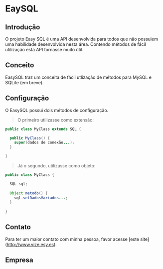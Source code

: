 # EaySQL
## Introdução
O projeto Easy SQL é uma API desenvolvida para todos que não possuiem uma habilidade desenvolvida nesta área. Contendo métodos de fácil utilização esta API tornasse muito útil.

## Conceito
EasySQL traz um conceita de fácil utlização de métodos para MySQL e SQLite (em breve).

## Configuração
O EasySQL possui dois métodos de configuração.

> O primeiro utilizasse como extensão:

```java
public class MyClass extends SQL {

  public MyClass() {
    super(dados de conexão...);
  }

}
```

> Já o segundo, utilizasse como objeto:

```java
public class MyClass {

  SQL sql;
  
  Object metodo() {
    sql.setDadosVariados...;
  }
  
}
```

## Contato
Para ter um maior contato com minha pessoa, favor acesse [este site] (http://www.vize.esy.es).

## Empresa

